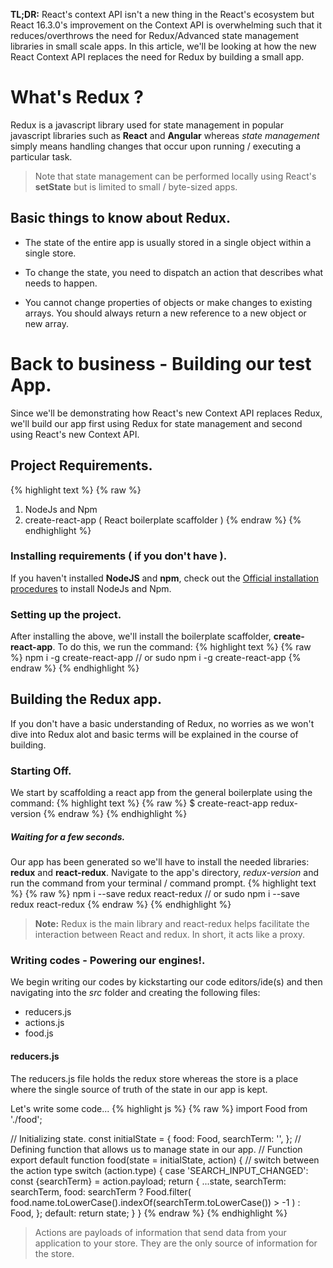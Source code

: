**TL;DR:** React's context API isn't a new thing in the React's ecosystem but React 16.3.0's improvement on the Context API is overwhelming such that it reduces/overthrows the need for Redux/Advanced state management libraries in small scale apps.
In this article, we'll be looking at how the new React Context API replaces the need for Redux by building a small app.
# What's Redux ?
Redux is a javascript library used for state management in popular javascript libraries such as **React** and **Angular** whereas *state management* simply means handling changes that occur upon running / executing a particular task.

> Note that state management can be performed locally using React's **setState** but is limited to small / byte-sized apps.

## Basic things to know about Redux.
+ The state of the entire app is usually stored in a single object within a single store.
- To change the state, you need to dispatch an action that describes what needs to happen.
* You cannot change properties of objects or make changes to existing arrays. You should always return a new reference to a new object or new array.

# Back to business - Building our test App.
Since we'll be demonstrating how React's new Context API replaces Redux, we'll build our app first using Redux for state management and second using React's new Context API.
## Project Requirements.
{% highlight text %}
{% raw %}
1. NodeJs and Npm
2. create-react-app ( React boilerplate scaffolder )
{% endraw %}
{% endhighlight %}

### Installing requirements ( if you don't have ).
If you haven't installed **NodeJS** and **npm**, check out the [Official installation procedures](https://nodejs.org/en/download/) to install NodeJs and Npm. 
### Setting up the project.
After installing the above, we'll install the boilerplate scaffolder, **create-react-app**. To do this, we run the command:
{% highlight text %}
{% raw %}
npm i -g create-react-app
// or
sudo npm i -g create-react-app
{% endraw %}
{% endhighlight %}

## Building the Redux app.
If you don't have a basic understanding of Redux, no worries as we won't dive into Redux alot and basic terms will be explained in the course of building.

### Starting Off.
We start by scaffolding a react app from the general boilerplate using the command:
{% highlight text %}
{% raw %}
$ create-react-app redux-version
{% endraw %}
{% endhighlight %}
##### Waiting for a few seconds.
Our app has been generated so we'll have to install the needed libraries: **redux** and **react-redux**. Navigate to the app's directory, *redux-version* and run the command from your terminal / command prompt.
{% highlight text %}
{% raw %}
npm i --save redux react-redux
// or
sudo npm i --save redux react-redux
{% endraw %}
{% endhighlight %}
> **Note:** Redux is the main library and react-redux helps facilitate the interaction between React and redux. In short, it acts like a proxy.

### Writing codes - Powering our engines!.
We begin writing our codes by kickstarting our code editors/ide(s) and then navigating into the *src* folder and creating the following files:
+ reducers.js
+ actions.js
+ food.js

#### reducers.js
The reducers.js file holds the redux store whereas the store is a place where the single source of truth of the state in our app is kept.

Let's write some code...
{% highlight js %}
{% raw %}
import Food from './food';

// Initializing state.
const initialState = {
    food: Food,
    searchTerm: '',
};
// Defining function that allows us to manage state in our app.
// Function 
export default function food(state = initialState, action) {
    // switch between the action type
    switch (action.type) {
        case 'SEARCH_INPUT_CHANGED':
            const {searchTerm} = action.payload;
            return {
                ...state,
                searchTerm: searchTerm,
                food: searchTerm ? Food.filter(
                    food.name.toLowerCase().indexOf(searchTerm.toLowerCase()) > -1 )
                    : Food,
        };
        default:
            return state;
        }
    }
{% endraw %}
{% endhighlight %}
> Actions are payloads of information that send data from your application to your store. They are the only source of information for the store.


